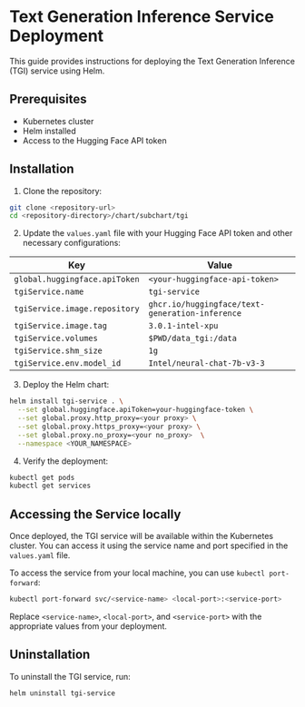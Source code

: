 # Text Generation Inference Service Deployment

This guide provides instructions for deploying the Text Generation Inference (TGI) service using Helm.

## Prerequisites

- Kubernetes cluster
- Helm installed
- Access to the Hugging Face API token

## Installation

1. Clone the repository:

  ```sh
  git clone <repository-url>
  cd <repository-directory>/chart/subchart/tgi
  ```

2. Update the `values.yaml` file with your Hugging Face API token and other necessary configurations:

  | Key                          | Value                                                                 |
  |------------------------------|-----------------------------------------------------------------------|
  | `global.huggingface.apiToken`| `<your-huggingface-api-token>`                                         |
  | `tgiService.name`            | `tgi-service`                                                         |
  | `tgiService.image.repository`| `ghcr.io/huggingface/text-generation-inference`                       |
  | `tgiService.image.tag`       | `3.0.1-intel-xpu`                                                                 |
  | `tgiService.volumes`         | `$PWD/data_tgi:/data`                                                 |
  | `tgiService.shm_size`        | `1g`                                                                  |
  | `tgiService.env.model_id`    | `Intel/neural-chat-7b-v3-3`                                           |

3. Deploy the Helm chart:

  ```sh
  helm install tgi-service . \
    --set global.huggingface.apiToken=your-huggingface-token \
    --set global.proxy.http_proxy=<your proxy> \
    --set global.proxy.https_proxy=<your proxy> \
    --set global.proxy.no_proxy=<your no_proxy>  \
    --namespace <YOUR_NAMESPACE>
  ```

4. Verify the deployment:

  ```sh
  kubectl get pods
  kubectl get services
  ```

## Accessing the Service locally

Once deployed, the TGI service will be available within the Kubernetes cluster. You can access it using the service name and port specified in the `values.yaml` file.

To access the service from your local machine, you can use `kubectl port-forward`:

```sh
kubectl port-forward svc/<service-name> <local-port>:<service-port>
```
Replace `<service-name>`, `<local-port>`, and `<service-port>` with the appropriate values from your deployment.

## Uninstallation

To uninstall the TGI service, run:

```sh
helm uninstall tgi-service
```
